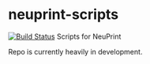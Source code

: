 # neuprint-scripts
[![Build Status](https://travis-ci.org/connectome-neuprint/neuprint-scripts.svg?branch=master)](https://travis-ci.org/connectome-neuprint/neuprint-scripts)
Scripts for NeuPrint

Repo is currently heavily in development.
